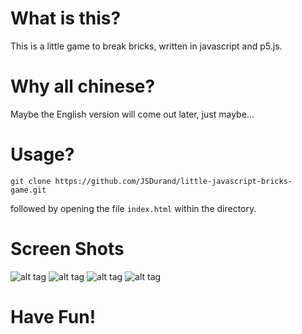 # What is this?

This is a little game to break bricks, written in javascript and p5.js.

# Why all chinese?

Maybe the English version will come out later, just maybe...

# Usage?

`git clone https://github.com/JSDurand/little-javascript-bricks-game.git`

followed by opening the file `index.html` within the directory.

# Screen Shots

![alt tag](https://github.com/JSDurand/little-javascript-bricks-game/screenshots/first.png)
![alt tag](https://github.com/JSDurand/little-javascript-bricks-game/screenshots/second.png)
![alt tag](https://github.com/JSDurand/little-javascript-bricks-game/screenshots/third.png)
![alt tag](https://github.com/JSDurand/little-javascript-bricks-game/screenshots/fourth.png)

# Have Fun!
